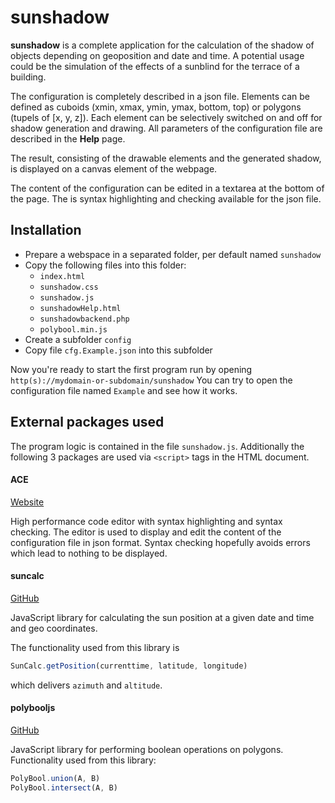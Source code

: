 
sunshadow
=========

**sunshadow** is a complete application for the calculation of the shadow of objects depending on geoposition and date and time. A potential usage could be the simulation of the effects of a sunblind for the terrace of a building.

The configuration is completely described in a json file. Elements can be defined as cuboids (xmin, xmax, ymin, ymax, bottom, top) or polygons (tupels of [x, y, z]). Each element can be selectively switched on and off for shadow generation and drawing. All parameters of the configuration file are described in the **Help** page.

The result, consisting of the drawable elements and the generated shadow, is displayed on a canvas element of the webpage.

The content of the configuration can be edited in a textarea at the bottom of the page. The is syntax highlighting and checking available for the json file.


## Installation
* Prepare a webspace in a separated folder, per default named `sunshadow`
* Copy the following files into this folder:
	- `index.html`
	- `sunshadow.css`
	- `sunshadow.js`
	- `sunshadowHelp.html`
	- `sunshadowbackend.php`
	- `polybool.min.js`
* Create a subfolder `config`
* Copy file `cfg.Example.json` into this subfolder

Now you're ready to start the first program run by opening `http(s)://mydomain-or-subdomain/sunshadow`
You can try to open the configuration file named `Example` and see how it works.


## External packages used
The program logic is contained in the file `sunshadow.js`.
Additionally the following 3 packages are used via `<script>` tags in the HTML document.

#### ACE
[Website](https://ace.c9.io/)

High performance code editor with syntax highlighting and syntax checking.
The editor is used to display and edit the content of the configuration file in json format.
Syntax checking hopefully avoids errors which lead to nothing to be displayed.

#### suncalc
[GitHub](https://github.com/mourner/suncalc)

JavaScript library for calculating the sun position at a given date and time and geo coordinates.

The functionality used from this library is
```javascript
SunCalc.getPosition(currenttime, latitude, longitude)
```
which delivers `azimuth` and `altitude`.


#### polybooljs
[GitHub](https://github.com/velipso/polybooljs)

JavaScript library for performing boolean operations on polygons.
Functionality used from this library:
```javascript
PolyBool.union(A, B)
PolyBool.intersect(A, B)
```




